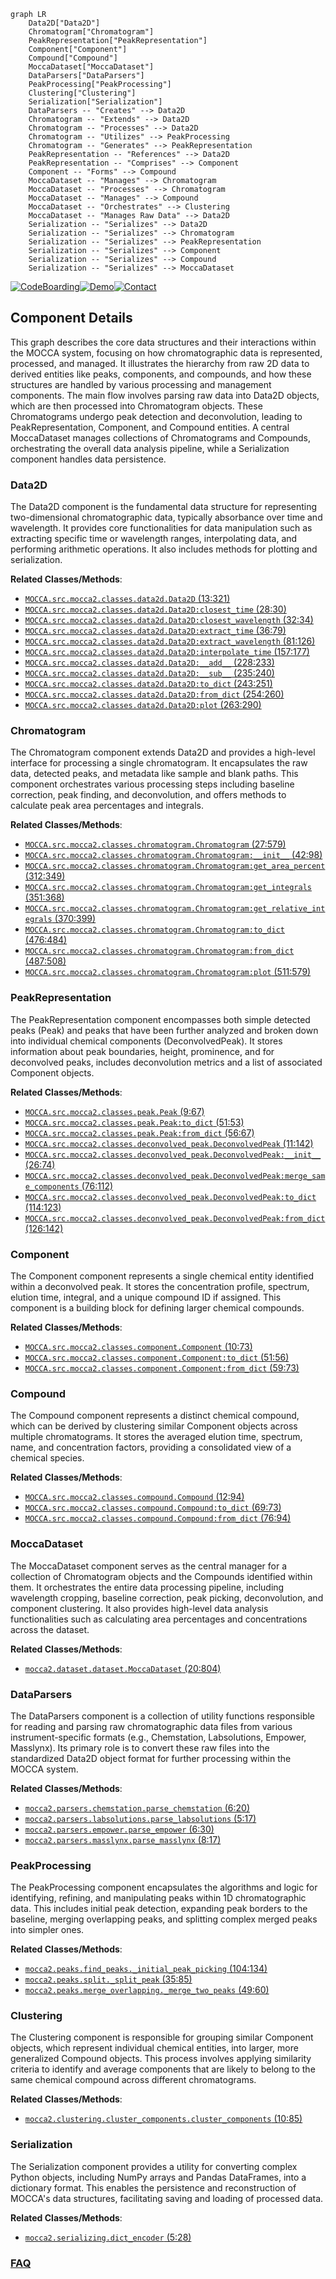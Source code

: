 ```mermaid
graph LR
    Data2D["Data2D"]
    Chromatogram["Chromatogram"]
    PeakRepresentation["PeakRepresentation"]
    Component["Component"]
    Compound["Compound"]
    MoccaDataset["MoccaDataset"]
    DataParsers["DataParsers"]
    PeakProcessing["PeakProcessing"]
    Clustering["Clustering"]
    Serialization["Serialization"]
    DataParsers -- "Creates" --> Data2D
    Chromatogram -- "Extends" --> Data2D
    Chromatogram -- "Processes" --> Data2D
    Chromatogram -- "Utilizes" --> PeakProcessing
    Chromatogram -- "Generates" --> PeakRepresentation
    PeakRepresentation -- "References" --> Data2D
    PeakRepresentation -- "Comprises" --> Component
    Component -- "Forms" --> Compound
    MoccaDataset -- "Manages" --> Chromatogram
    MoccaDataset -- "Processes" --> Chromatogram
    MoccaDataset -- "Manages" --> Compound
    MoccaDataset -- "Orchestrates" --> Clustering
    MoccaDataset -- "Manages Raw Data" --> Data2D
    Serialization -- "Serializes" --> Data2D
    Serialization -- "Serializes" --> Chromatogram
    Serialization -- "Serializes" --> PeakRepresentation
    Serialization -- "Serializes" --> Component
    Serialization -- "Serializes" --> Compound
    Serialization -- "Serializes" --> MoccaDataset
```
[![CodeBoarding](https://img.shields.io/badge/Generated%20by-CodeBoarding-9cf?style=flat-square)](https://github.com/CodeBoarding/CodeBoarding)[![Demo](https://img.shields.io/badge/Try%20our-Demo-blue?style=flat-square)](https://www.codeboarding.org/demo)[![Contact](https://img.shields.io/badge/Contact%20us%20-%20contact@codeboarding.org-lightgrey?style=flat-square)](mailto:contact@codeboarding.org)

## Component Details

This graph describes the core data structures and their interactions within the MOCCA system, focusing on how chromatographic data is represented, processed, and managed. It illustrates the hierarchy from raw 2D data to derived entities like peaks, components, and compounds, and how these structures are handled by various processing and management components. The main flow involves parsing raw data into Data2D objects, which are then processed into Chromatogram objects. These Chromatograms undergo peak detection and deconvolution, leading to PeakRepresentation, Component, and Compound entities. A central MoccaDataset manages collections of Chromatograms and Compounds, orchestrating the overall data analysis pipeline, while a Serialization component handles data persistence.

### Data2D
The Data2D component is the fundamental data structure for representing two-dimensional chromatographic data, typically absorbance over time and wavelength. It provides core functionalities for data manipulation such as extracting specific time or wavelength ranges, interpolating data, and performing arithmetic operations. It also includes methods for plotting and serialization.


**Related Classes/Methods**:

- <a href="https://github.com/Bayer-Group/MOCCA/blob/master/src/mocca2/classes/data2d.py#L13-L321" target="_blank" rel="noopener noreferrer">`MOCCA.src.mocca2.classes.data2d.Data2D` (13:321)</a>
- <a href="https://github.com/Bayer-Group/MOCCA/blob/master/src/mocca2/classes/data2d.py#L28-L30" target="_blank" rel="noopener noreferrer">`MOCCA.src.mocca2.classes.data2d.Data2D:closest_time` (28:30)</a>
- <a href="https://github.com/Bayer-Group/MOCCA/blob/master/src/mocca2/classes/data2d.py#L32-L34" target="_blank" rel="noopener noreferrer">`MOCCA.src.mocca2.classes.data2d.Data2D:closest_wavelength` (32:34)</a>
- <a href="https://github.com/Bayer-Group/MOCCA/blob/master/src/mocca2/classes/data2d.py#L36-L79" target="_blank" rel="noopener noreferrer">`MOCCA.src.mocca2.classes.data2d.Data2D:extract_time` (36:79)</a>
- <a href="https://github.com/Bayer-Group/MOCCA/blob/master/src/mocca2/classes/data2d.py#L81-L126" target="_blank" rel="noopener noreferrer">`MOCCA.src.mocca2.classes.data2d.Data2D:extract_wavelength` (81:126)</a>
- <a href="https://github.com/Bayer-Group/MOCCA/blob/master/src/mocca2/classes/data2d.py#L157-L177" target="_blank" rel="noopener noreferrer">`MOCCA.src.mocca2.classes.data2d.Data2D:interpolate_time` (157:177)</a>
- <a href="https://github.com/Bayer-Group/MOCCA/blob/master/src/mocca2/classes/data2d.py#L228-L233" target="_blank" rel="noopener noreferrer">`MOCCA.src.mocca2.classes.data2d.Data2D:__add__` (228:233)</a>
- <a href="https://github.com/Bayer-Group/MOCCA/blob/master/src/mocca2/classes/data2d.py#L235-L240" target="_blank" rel="noopener noreferrer">`MOCCA.src.mocca2.classes.data2d.Data2D:__sub__` (235:240)</a>
- <a href="https://github.com/Bayer-Group/MOCCA/blob/master/src/mocca2/classes/data2d.py#L243-L251" target="_blank" rel="noopener noreferrer">`MOCCA.src.mocca2.classes.data2d.Data2D:to_dict` (243:251)</a>
- <a href="https://github.com/Bayer-Group/MOCCA/blob/master/src/mocca2/classes/data2d.py#L254-L260" target="_blank" rel="noopener noreferrer">`MOCCA.src.mocca2.classes.data2d.Data2D:from_dict` (254:260)</a>
- <a href="https://github.com/Bayer-Group/MOCCA/blob/master/src/mocca2/classes/data2d.py#L263-L290" target="_blank" rel="noopener noreferrer">`MOCCA.src.mocca2.classes.data2d.Data2D:plot` (263:290)</a>


### Chromatogram
The Chromatogram component extends Data2D and provides a high-level interface for processing a single chromatogram. It encapsulates the raw data, detected peaks, and metadata like sample and blank paths. This component orchestrates various processing steps including baseline correction, peak finding, and deconvolution, and offers methods to calculate peak area percentages and integrals.


**Related Classes/Methods**:

- <a href="https://github.com/Bayer-Group/MOCCA/blob/master/src/mocca2/classes/chromatogram.py#L27-L579" target="_blank" rel="noopener noreferrer">`MOCCA.src.mocca2.classes.chromatogram.Chromatogram` (27:579)</a>
- <a href="https://github.com/Bayer-Group/MOCCA/blob/master/src/mocca2/classes/chromatogram.py#L42-L98" target="_blank" rel="noopener noreferrer">`MOCCA.src.mocca2.classes.chromatogram.Chromatogram:__init__` (42:98)</a>
- <a href="https://github.com/Bayer-Group/MOCCA/blob/master/src/mocca2/classes/chromatogram.py#L312-L349" target="_blank" rel="noopener noreferrer">`MOCCA.src.mocca2.classes.chromatogram.Chromatogram:get_area_percent` (312:349)</a>
- <a href="https://github.com/Bayer-Group/MOCCA/blob/master/src/mocca2/classes/chromatogram.py#L351-L368" target="_blank" rel="noopener noreferrer">`MOCCA.src.mocca2.classes.chromatogram.Chromatogram:get_integrals` (351:368)</a>
- <a href="https://github.com/Bayer-Group/MOCCA/blob/master/src/mocca2/classes/chromatogram.py#L370-L399" target="_blank" rel="noopener noreferrer">`MOCCA.src.mocca2.classes.chromatogram.Chromatogram:get_relative_integrals` (370:399)</a>
- <a href="https://github.com/Bayer-Group/MOCCA/blob/master/src/mocca2/classes/chromatogram.py#L476-L484" target="_blank" rel="noopener noreferrer">`MOCCA.src.mocca2.classes.chromatogram.Chromatogram:to_dict` (476:484)</a>
- <a href="https://github.com/Bayer-Group/MOCCA/blob/master/src/mocca2/classes/chromatogram.py#L487-L508" target="_blank" rel="noopener noreferrer">`MOCCA.src.mocca2.classes.chromatogram.Chromatogram:from_dict` (487:508)</a>
- <a href="https://github.com/Bayer-Group/MOCCA/blob/master/src/mocca2/classes/chromatogram.py#L511-L579" target="_blank" rel="noopener noreferrer">`MOCCA.src.mocca2.classes.chromatogram.Chromatogram:plot` (511:579)</a>


### PeakRepresentation
The PeakRepresentation component encompasses both simple detected peaks (Peak) and peaks that have been further analyzed and broken down into individual chemical components (DeconvolvedPeak). It stores information about peak boundaries, height, prominence, and for deconvolved peaks, includes deconvolution metrics and a list of associated Component objects.


**Related Classes/Methods**:

- <a href="https://github.com/Bayer-Group/MOCCA/blob/master/src/mocca2/classes/peak.py#L9-L67" target="_blank" rel="noopener noreferrer">`MOCCA.src.mocca2.classes.peak.Peak` (9:67)</a>
- <a href="https://github.com/Bayer-Group/MOCCA/blob/master/src/mocca2/classes/peak.py#L51-L53" target="_blank" rel="noopener noreferrer">`MOCCA.src.mocca2.classes.peak.Peak:to_dict` (51:53)</a>
- <a href="https://github.com/Bayer-Group/MOCCA/blob/master/src/mocca2/classes/peak.py#L56-L67" target="_blank" rel="noopener noreferrer">`MOCCA.src.mocca2.classes.peak.Peak:from_dict` (56:67)</a>
- <a href="https://github.com/Bayer-Group/MOCCA/blob/master/src/mocca2/classes/deconvolved_peak.py#L11-L142" target="_blank" rel="noopener noreferrer">`MOCCA.src.mocca2.classes.deconvolved_peak.DeconvolvedPeak` (11:142)</a>
- <a href="https://github.com/Bayer-Group/MOCCA/blob/master/src/mocca2/classes/deconvolved_peak.py#L26-L74" target="_blank" rel="noopener noreferrer">`MOCCA.src.mocca2.classes.deconvolved_peak.DeconvolvedPeak:__init__` (26:74)</a>
- <a href="https://github.com/Bayer-Group/MOCCA/blob/master/src/mocca2/classes/deconvolved_peak.py#L76-L112" target="_blank" rel="noopener noreferrer">`MOCCA.src.mocca2.classes.deconvolved_peak.DeconvolvedPeak:merge_same_components` (76:112)</a>
- <a href="https://github.com/Bayer-Group/MOCCA/blob/master/src/mocca2/classes/deconvolved_peak.py#L114-L123" target="_blank" rel="noopener noreferrer">`MOCCA.src.mocca2.classes.deconvolved_peak.DeconvolvedPeak:to_dict` (114:123)</a>
- <a href="https://github.com/Bayer-Group/MOCCA/blob/master/src/mocca2/classes/deconvolved_peak.py#L126-L142" target="_blank" rel="noopener noreferrer">`MOCCA.src.mocca2.classes.deconvolved_peak.DeconvolvedPeak:from_dict` (126:142)</a>


### Component
The Component component represents a single chemical entity identified within a deconvolved peak. It stores the concentration profile, spectrum, elution time, integral, and a unique compound ID if assigned. This component is a building block for defining larger chemical compounds.


**Related Classes/Methods**:

- <a href="https://github.com/Bayer-Group/MOCCA/blob/master/src/mocca2/classes/component.py#L10-L73" target="_blank" rel="noopener noreferrer">`MOCCA.src.mocca2.classes.component.Component` (10:73)</a>
- <a href="https://github.com/Bayer-Group/MOCCA/blob/master/src/mocca2/classes/component.py#L51-L56" target="_blank" rel="noopener noreferrer">`MOCCA.src.mocca2.classes.component.Component:to_dict` (51:56)</a>
- <a href="https://github.com/Bayer-Group/MOCCA/blob/master/src/mocca2/classes/component.py#L59-L73" target="_blank" rel="noopener noreferrer">`MOCCA.src.mocca2.classes.component.Component:from_dict` (59:73)</a>


### Compound
The Compound component represents a distinct chemical compound, which can be derived by clustering similar Component objects across multiple chromatograms. It stores the averaged elution time, spectrum, name, and concentration factors, providing a consolidated view of a chemical species.


**Related Classes/Methods**:

- <a href="https://github.com/Bayer-Group/MOCCA/blob/master/src/mocca2/classes/compound.py#L12-L94" target="_blank" rel="noopener noreferrer">`MOCCA.src.mocca2.classes.compound.Compound` (12:94)</a>
- <a href="https://github.com/Bayer-Group/MOCCA/blob/master/src/mocca2/classes/compound.py#L69-L73" target="_blank" rel="noopener noreferrer">`MOCCA.src.mocca2.classes.compound.Compound:to_dict` (69:73)</a>
- <a href="https://github.com/Bayer-Group/MOCCA/blob/master/src/mocca2/classes/compound.py#L76-L94" target="_blank" rel="noopener noreferrer">`MOCCA.src.mocca2.classes.compound.Compound:from_dict` (76:94)</a>


### MoccaDataset
The MoccaDataset component serves as the central manager for a collection of Chromatogram objects and the Compounds identified within them. It orchestrates the entire data processing pipeline, including wavelength cropping, baseline correction, peak picking, deconvolution, and component clustering. It also provides high-level data analysis functionalities such as calculating area percentages and concentrations across the dataset.


**Related Classes/Methods**:

- <a href="https://github.com/Bayer-Group/MOCCA/blob/master/src/mocca2/dataset/dataset.py#L20-L804" target="_blank" rel="noopener noreferrer">`mocca2.dataset.dataset.MoccaDataset` (20:804)</a>


### DataParsers
The DataParsers component is a collection of utility functions responsible for reading and parsing raw chromatographic data files from various instrument-specific formats (e.g., Chemstation, Labsolutions, Empower, Masslynx). Its primary role is to convert these raw files into the standardized Data2D object format for further processing within the MOCCA system.


**Related Classes/Methods**:

- <a href="https://github.com/Bayer-Group/MOCCA/blob/master/src/mocca2/parsers/chemstation.py#L6-L20" target="_blank" rel="noopener noreferrer">`mocca2.parsers.chemstation.parse_chemstation` (6:20)</a>
- <a href="https://github.com/Bayer-Group/MOCCA/blob/master/src/mocca2/parsers/labsolutions.py#L5-L17" target="_blank" rel="noopener noreferrer">`mocca2.parsers.labsolutions.parse_labsolutions` (5:17)</a>
- <a href="https://github.com/Bayer-Group/MOCCA/blob/master/src/mocca2/parsers/empower.py#L6-L30" target="_blank" rel="noopener noreferrer">`mocca2.parsers.empower.parse_empower` (6:30)</a>
- <a href="https://github.com/Bayer-Group/MOCCA/blob/master/src/mocca2/parsers/masslynx.py#L8-L17" target="_blank" rel="noopener noreferrer">`mocca2.parsers.masslynx.parse_masslynx` (8:17)</a>


### PeakProcessing
The PeakProcessing component encapsulates the algorithms and logic for identifying, refining, and manipulating peaks within 1D chromatographic data. This includes initial peak detection, expanding peak borders to the baseline, merging overlapping peaks, and splitting complex merged peaks into simpler ones.


**Related Classes/Methods**:

- <a href="https://github.com/Bayer-Group/MOCCA/blob/master/src/mocca2/peaks/find_peaks.py#L104-L134" target="_blank" rel="noopener noreferrer">`mocca2.peaks.find_peaks._initial_peak_picking` (104:134)</a>
- <a href="https://github.com/Bayer-Group/MOCCA/blob/master/src/mocca2/peaks/split.py#L35-L85" target="_blank" rel="noopener noreferrer">`mocca2.peaks.split._split_peak` (35:85)</a>
- <a href="https://github.com/Bayer-Group/MOCCA/blob/master/src/mocca2/peaks/merge_overlapping.py#L49-L60" target="_blank" rel="noopener noreferrer">`mocca2.peaks.merge_overlapping._merge_two_peaks` (49:60)</a>


### Clustering
The Clustering component is responsible for grouping similar Component objects, which represent individual chemical entities, into larger, more generalized Compound objects. This process involves applying similarity criteria to identify and average components that are likely to belong to the same chemical compound across different chromatograms.


**Related Classes/Methods**:

- <a href="https://github.com/Bayer-Group/MOCCA/blob/master/src/mocca2/clustering/cluster_components.py#L10-L85" target="_blank" rel="noopener noreferrer">`mocca2.clustering.cluster_components.cluster_components` (10:85)</a>


### Serialization
The Serialization component provides a utility for converting complex Python objects, including NumPy arrays and Pandas DataFrames, into a dictionary format. This enables the persistence and reconstruction of MOCCA's data structures, facilitating saving and loading of processed data.


**Related Classes/Methods**:

- <a href="https://github.com/Bayer-Group/MOCCA/blob/master/src/mocca2/serializing.py#L5-L28" target="_blank" rel="noopener noreferrer">`mocca2.serializing.dict_encoder` (5:28)</a>




### [FAQ](https://github.com/CodeBoarding/GeneratedOnBoardings/tree/main?tab=readme-ov-file#faq)